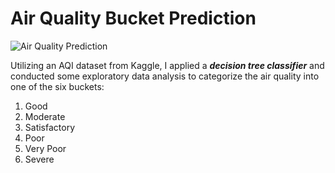 # Air Quality Bucket Prediction
![Air Quality Prediction](https://encrypted-tbn0.gstatic.com/images?q=tbn:ANd9GcTSeQ09ENPkwhTsrbTnTyrIK0Wn3Ph4Rn9C_gooJ4gVLua7-T7PiGVf_mshg3ICIocHyN4&usqp=CAU)

Utilizing an AQI dataset from Kaggle, I applied a ***decision tree classifier*** and conducted some exploratory data analysis to categorize the air quality into one of the six buckets:
 1. Good
 2. Moderate
 3. Satisfactory
 4. Poor
 5. Very Poor
 6. Severe
